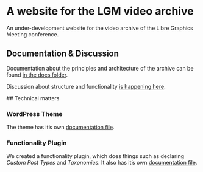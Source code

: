 # A website for the LGM video archive

An under-development website for the video archive of the Libre Graphics Meeting conference.

## Documentation & Discussion

Documentation about the principles and architecture of the archive can be found [in the docs folder](docs/README.md). 

Discussion about structure and functionality [is happening here](https://github.com/libregraphicsmeeting/infrastructure/issues/42).

## Technical matters

### WordPress Theme

The theme has it’s own [documentation file](themes/lgmvid/README.md).

### Functionality Plugin

We created a functionality plugin, which does things such as declaring *Custom Post Types* and *Taxonomies*. It also has it’s own [documentation file](plugins/lgm-video/README.md).